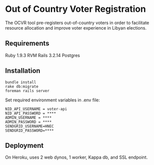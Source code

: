 # Out of Country Voter Registration

The OCVR tool pre-registers out-of-country voters in order to facilitate resource allocation and improve voter experience in Libyan elections.

## Requirements
Ruby 1.9.3
RVM
Rails 3.2.14
Postgres

## Installation
```
bundle install
rake db:migrate
foreman rails server
```

Set required environment variables in .env file: 
```
NID_API_USERNAME = voter-api
NID_API_PASSWORD = ****
ADMIN_USERNAME = ****
ADMIN_PASSWORD = ****
SENDGRID_USERNAME=HNEC
SENDGRID_PASSWORD=****
```

## Deployment

On Heroku, uses 2 web dynos, 1 worker, Kappa db, and SSL endpoint. 